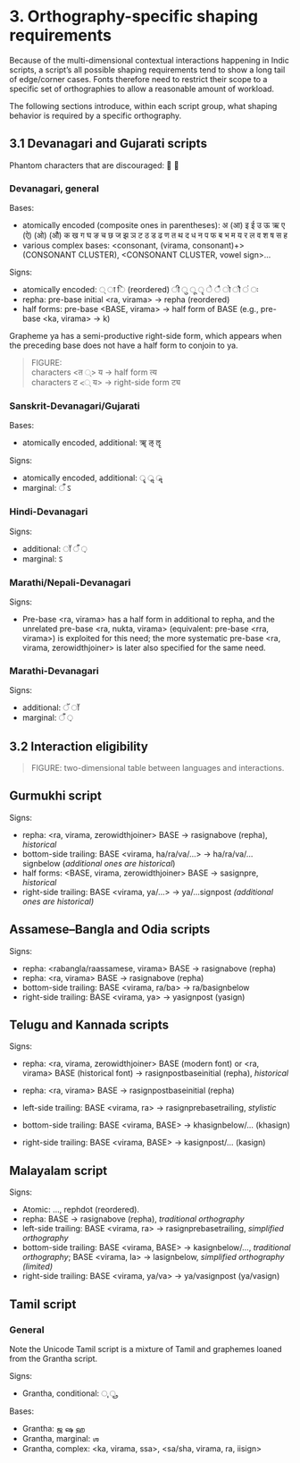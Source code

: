 # 3. Orthography-specific shaping requirements

Because of the multi-dimensional contextual interactions happening in Indic scripts, a script’s all possible shaping requirements tend to show a long tail of edge/corner cases. Fonts therefore need to restrict their scope to a specific set of orthographies to allow a reasonable amount of workload.

The following sections introduce, within each script group, what shaping behavior is required by a specific orthography.

<!-- The distinction between vowel and consonant is an orthographical issue. -->

## 3.1 Devanagari and Gujarati scripts

<!-- Modularize requirements into subsets according to overlapping of orthographies’ requirements, and refer to the subsets in every orthography? -->

Phantom characters that are discouraged: ॓ ॔

### Devanagari, general

Bases:

- atomically encoded (composite ones in parentheses): अ (आ) इ ई उ ऊ ऋ ए (ऐ) (ओ) (औ) क ख ग घ ङ च छ ज झ ञ ट ठ ड ढ ण त थ द ध न प फ ब भ म य र ल व श ष स ह
- various complex bases: <consonant, (virama, consonant)+> (CONSONANT CLUSTER), <CONSONANT CLUSTER, vowel sign>…

Signs:

- atomically encoded: ् ा ि (reordered) ी ु ू ृ े ै ो ौ ं ः
- repha: pre-base initial <ra, virama> → repha (reordered)
- half forms: pre-base <BASE, virama> → half form of BASE (e.g., pre-base <ka, virama> → k)

<!-- [Or use the linguistic format “ra, virama → rasignabove / _ BASE” instead for a clearer separation of context?] -->
<!-- - bottom-side trailing: _unattested_ (_rasignbelow, etc., are limited_) -->
<!-- - right-side trailing: _limited_ -->

Grapheme ya has a semi-productive right-side form, which appears when the preceding base does not have a half form to conjoin to ya.

<!-- This form is not shaped as a right-side form in OTL’s sense (i.e., in the `pstf` feature), because an OTL right form is assumed not to be a vowel sign carrier. -->

> FIGURE:  
> characters <त ्> य → half form त्य  
> characters ट <् य> → right-side form ट्य

### Sanskrit-Devanagari/Gujarati

Bases:

- atomically encoded, additional: ॠ ऌ ॡ

Signs:

- atomically encoded, additional: ॄ ॢ ॣ
- marginal: ँ ऽ

### Hindi-Devanagari

Signs:

- additional: ॉ ँ ़
- marginal: ऽ

### Marathi/Nepali-Devanagari

Signs:

- Pre-base <ra, virama> has a half form in additional to repha, and the unrelated pre-base <ra, nukta, virama> (equivalent: pre-base <rra, virama>) is exploited for this need; the more systematic pre-base <ra, virama, zerowidthjoiner> is later also specified for the same need.

### Marathi-Devanagari

Signs:

- additional: ॅ ॉ
- marginal: ँ ़

<!-- ### Theoretical completion -->

## 3.2 Interaction eligibility

> FIGURE: two-dimensional table between languages and interactions.

<!-- - Nukta: Generally used on consonant letters, the sign nukta is a secondary modifier that theoretically can actually be applied to any letter and signs. The interaction is often restricted with actual language usage: Hindi: Dda, Ddha; Perso-Arabic: Ka, Kha, Ga, Ja, Pha; English: Ja, Pha; Marathi, Nepali: Ra (Technical consideration: <Ra_Signnukta, Signvirama, <L>> as one of the two ways of encoding R-Deva, if later operations do not consider the <Ra, Signnukta> sequence anymore.); Kashmiri: Ca, Cha, Ja

- Complex bases: CC conjuncts, especially `*_ra` for stemmed letters; Cv conjuncts such as ra_usign, ra_uusign, ha_rsignvocalic. `*Ra`: K|Kh|G|Gh|C|J|Jh|Ny|Nn|T|Th|D|Dh|N|P|Ph|B|Bh|M|Y|L|V|Sh|Ss|S|H

- Dependent form: vowel letter -> sign (only trailing; both sides often encoded atomically), consonant letter -> sign (leading, trailing, and coda; ) `*`: K|Kh|G|Gh|C|J|Jh|Ny|Nn|T|Th|Dh|N|P|Ph|B|Bh|M|Y|R|L|V|Sh|Ss|S

- [Sanskrit has a repha form on a vowel base. Not well supported by shaping engines.]

Combined interactions:

- Dependent forms (i.e., half forms) of obscure conjuncts (i.e., CC conjuncts). `*R`: K|Kh|G|Gh|C|J|Jh|Ny|Nn|T|Th|Dh|N|P|Ph|B|Bh|M|Y|L|V|Sh|Ss|S -->

## Gurmukhi script

Signs:

- repha: <ra, virama, zerowidthjoiner> BASE → rasignabove (repha), _historical_
- bottom-side trailing: BASE <virama, ha/ra/va/…> → ha/ra/va/…signbelow (_additional ones are historical_)
- half forms: <BASE, virama, zerowidthjoiner> BASE → sasignpre, _historical_
- right-side trailing: BASE <virama, ya/…> → ya/…signpost _(additional ones are historical)_

## Assamese–Bangla and Odia scripts

Signs:

- repha: <rabangla/raassamese, virama> BASE → rasignabove (repha)
- repha: <ra, virama> BASE → rasignabove (repha)
- bottom-side trailing: BASE <virama, ra/ba> → ra/basignbelow <!-- [Note Odia’s ambiguous encoding] -->
- right-side trailing: BASE <virama, ya> → yasignpost (yasign) <!-- [Note Odia’s ambiguous encoding] -->

## Telugu and Kannada scripts

Signs:

- repha: <ra, virama, zerowidthjoiner> BASE (modern font) or <ra, virama> BASE (historical font) → rasignpostbaseinitial (repha), _historical_
- repha: <ra, virama> BASE → rasignpostbaseinitial (repha)

- left-side trailing: BASE <virama, ra> → rasignprebasetrailing, _stylistic_

- bottom-side trailing: BASE <virama, BASE> → khasignbelow/… (khasign)
- right-side trailing: BASE <virama, BASE> → kasignpost/… (kasign)

## Malayalam script

Signs:

- Atomic: …, rephdot (reordered).
- repha: <rephdot> BASE → rasignabove (repha), _traditional orthography_
- left-side trailing: BASE <virama, ra> → rasignprebasetrailing, _simplified orthography_
- bottom-side trailing: BASE <virama, BASE> → kasignbelow/…, _traditional orthography_; BASE <virama, la> → lasignbelow, _simplified orthography (limited)_
- right-side trailing: BASE <virama, ya/va> → ya/vasignpost (ya/vasign)

## Tamil script

### General

Note the Unicode Tamil script is a mixture of Tamil and graphemes loaned from the Grantha script.

Signs:

- Grantha, conditional: ு ூ

Bases:

- Grantha: ஜ ஷ ஹ
- Grantha, marginal: ஶ
- Grantha, complex: <ka, virama, ssa>, <sa/sha, virama, ra, iisign>
